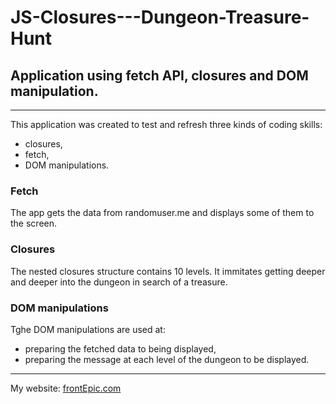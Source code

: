 # JS-Closures---Dungeon-Treasure-Hunt
## Application using fetch API, closures and DOM manipulation.
---
This application was created to test and refresh three kinds of coding skills:
- closures,
- fetch,
- DOM manipulations.

### Fetch
The app gets the data from randomuser.me and displays some of them to the screen.

### Closures
The nested closures structure contains 10 levels. It immitates getting deeper and deeper into the dungeon in search of a treasure.

### DOM manipulations
Tghe DOM manipulations are used at:
- preparing the fetched data to being displayed,
- preparing the message at each level of the dungeon to be displayed.
---
My website: [frontEpic.com](https://www.frontepic.com)
